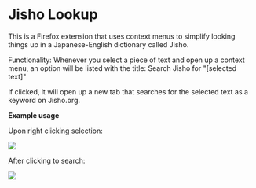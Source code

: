 # Jisho Lookup
This is a Firefox extension that uses context menus to simplify looking things up in a Japanese-English dictionary called Jisho.

Functionality:
Whenever you select a piece of text and open up a context menu, an option will be listed with the title: Search Jisho for "[selected text]"

If clicked, it will open up a new tab that searches for the selected text as a keyword on Jisho.org.

__Example usage__

Upon right clicking selection:

<img src="https://i.imgur.com/9k3fjqB.png">

After clicking to search:

<img src="https://i.imgur.com/75XAdiY.png">

